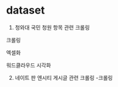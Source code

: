 # dataset

1. 청와대 국민 청원 항목 관련 크롤링 
<p>크롤링</p>
<p>엑셀화</p>
<p>워드클라우드 시각화</p>

2. 네이트 판 엔시티 게시글 관련 크롤링
-크롤링 
